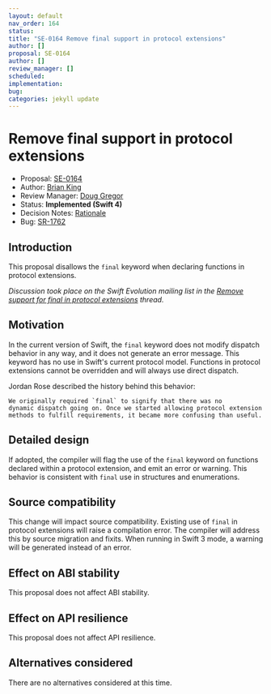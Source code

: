 ```yaml
---
layout: default
nav_order: 164
status: 
title: "SE-0164 Remove final support in protocol extensions"
author: []
proposal: SE-0164
author: []
review_manager: []
scheduled: 
implementation: 
bug: 
categories: jekyll update
---
```


# Remove final support in protocol extensions

* Proposal: [SE-0164](0164-remove-final-support-in-protocol-extensions.md)
* Author: [Brian King](https://github.com/KingOfBrian)
* Review Manager: [Doug Gregor](https://github.com/DougGregor)
* Status: **Implemented (Swift 4)**
* Decision Notes: [Rationale](https://lists.swift.org/pipermail/swift-evolution-announce/2017-April/000355.html)
* Bug: [SR-1762](https://bugs.swift.org/browse/SR-1762)

## Introduction
This proposal disallows the `final` keyword when declaring functions in protocol
extensions. 

*Discussion took place on the Swift Evolution mailing list in the [Remove support for final in protocol extensions](https://lists.swift.org/pipermail/swift-evolution/Week-of-Mon-20170306/033604.html) thread.*

## Motivation

In the current version of Swift, the `final` keyword does not modify 
dispatch behavior in any way, and it does not generate an error message. 
This keyword has no use in Swift's current protocol model. Functions in
protocol extensions cannot be overridden and will always use direct dispatch.

Jordan Rose described the history behind this behavior:
```
We originally required `final` to signify that there was no 
dynamic dispatch going on. Once we started allowing protocol extension 
methods to fulfill requirements, it became more confusing than useful.
```

## Detailed design

If adopted, the compiler will flag the use of the `final` keyword on functions 
declared within a protocol extension, and emit an error or warning. This
behavior is consistent with `final` use in structures and enumerations.

## Source compatibility

This change will impact source compatibility. Existing use of `final` in 
protocol extensions will raise a compilation error. The compiler will address
this by source migration and fixits. When running in Swift 3 mode, a warning
will be generated instead of an error.

## Effect on ABI stability

This proposal does not affect ABI stability.

## Effect on API resilience

This proposal does not affect API resilience.

## Alternatives considered

There are no alternatives considered at this time.
